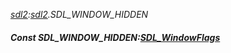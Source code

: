 _[sdl2](../../modules/sdl2/sdl2-module.md):[sdl2](../../modules/sdl2/sdl2-module.md).SDL\_WINDOW\_HIDDEN_
##### Const SDL\_WINDOW\_HIDDEN:[SDL_WindowFlags](../../modules/sdl2/sdl2-sdl_windowflags.md)
